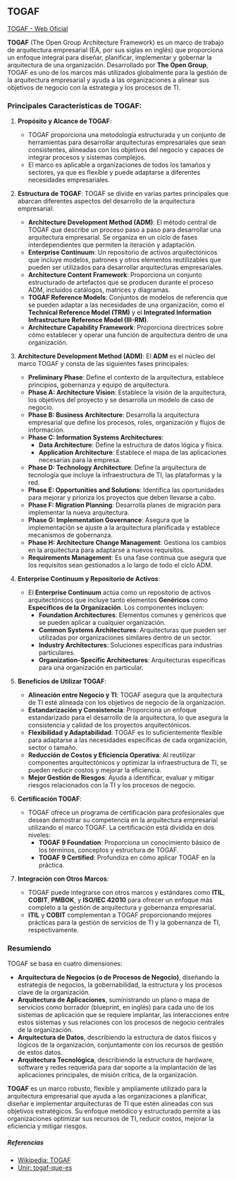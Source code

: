 ## TOGAF

[TOGAF - Web Oficial](https://www.opengroup.org/togaf)

**TOGAF** (The Open Group Architecture Framework) es un marco de trabajo de arquitectura empresarial (EA, por sus siglas en inglés) que proporciona un enfoque integral para diseñar, planificar, implementar y gobernar la arquitectura de una organización. Desarrollado por **The Open Group**, TOGAF es uno de los marcos más utilizados globalmente para la gestión de la arquitectura empresarial y ayuda a las organizaciones a alinear sus objetivos de negocio con la estrategia y los procesos de TI.

### Principales Características de TOGAF:

1. **Propósito y Alcance de TOGAF**:
   - TOGAF proporciona una metodología estructurada y un conjunto de herramientas para desarrollar arquitecturas empresariales que sean consistentes, alineadas con los objetivos del negocio y capaces de integrar procesos y sistemas complejos.
   - El marco es aplicable a organizaciones de todos los tamaños y sectores, ya que es flexible y puede adaptarse a diferentes necesidades empresariales.

2. **Estructura de TOGAF**:
   TOGAF se divide en varias partes principales que abarcan diferentes aspectos del desarrollo de la arquitectura empresarial:
   - **Architecture Development Method (ADM)**: El método central de TOGAF que describe un proceso paso a paso para desarrollar una arquitectura empresarial. Se organiza en un ciclo de fases interdependientes que permiten la iteración y adaptación.
   - **Enterprise Continuum**: Un repositorio de activos arquitectónicos que incluye modelos, patrones y otros elementos reutilizables que pueden ser utilizados para desarrollar arquitecturas empresariales.
   - **Architecture Content Framework**: Proporciona un conjunto estructurado de artefactos que se producen durante el proceso ADM, incluidos catálogos, matrices y diagramas.
   - **TOGAF Reference Models**: Conjuntos de modelos de referencia que se pueden adaptar a las necesidades de una organización, como el **Technical Reference Model (TRM)** y el **Integrated Information Infrastructure Reference Model (III-RM)**.
   - **Architecture Capability Framework**: Proporciona directrices sobre cómo establecer y operar una función de arquitectura dentro de una organización.

3. **Architecture Development Method (ADM)**:
   El **ADM** es el núcleo del marco TOGAF y consta de las siguientes fases principales:
   - **Preliminary Phase**: Define el contexto de la arquitectura, establece principios, gobernanza y equipo de arquitectura.
   - **Phase A: Architecture Vision**: Establece la visión de la arquitectura, los objetivos del proyecto y se desarrolla un modelo de caso de negocio.
   - **Phase B: Business Architecture**: Desarrolla la arquitectura empresarial que define los procesos, roles, organización y flujos de información.
   - **Phase C: Information Systems Architectures**:
     - **Data Architecture**: Define la estructura de datos lógica y física.
     - **Application Architecture**: Establece el mapa de las aplicaciones necesarias para la empresa.
   - **Phase D: Technology Architecture**: Define la arquitectura de tecnología que incluye la infraestructura de TI, las plataformas y la red.
   - **Phase E: Opportunities and Solutions**: Identifica las oportunidades para mejorar y prioriza los proyectos que deben llevarse a cabo.
   - **Phase F: Migration Planning**: Desarrolla planes de migración para implementar la nueva arquitectura.
   - **Phase G: Implementation Governance**: Asegura que la implementación se ajuste a la arquitectura planificada y establece mecanismos de gobernanza.
   - **Phase H: Architecture Change Management**: Gestiona los cambios en la arquitectura para adaptarse a nuevos requisitos.
   - **Requirements Management**: Es una fase continua que asegura que los requisitos sean gestionados a lo largo de todo el ciclo ADM.

4. **Enterprise Continuum y Repositorio de Activos**:
   - El **Enterprise Continuum** actúa como un repositorio de activos arquitectónicos que incluye tanto elementos **Genéricos** como **Específicos de la Organización**. Los componentes incluyen:
     - **Foundation Architectures**: Elementos comunes y genéricos que se pueden aplicar a cualquier organización.
     - **Common Systems Architectures**: Arquitecturas que pueden ser utilizadas por organizaciones similares dentro de un sector.
     - **Industry Architectures**: Soluciones específicas para industrias particulares.
     - **Organization-Specific Architectures**: Arquitecturas específicas para una organización en particular.

5. **Beneficios de Utilizar TOGAF**:
   - **Alineación entre Negocio y TI**: TOGAF asegura que la arquitectura de TI esté alineada con los objetivos de negocio de la organización.
   - **Estandarización y Consistencia**: Proporciona un enfoque estandarizado para el desarrollo de la arquitectura, lo que asegura la consistencia y calidad de los proyectos arquitectónicos.
   - **Flexibilidad y Adaptabilidad**: TOGAF es lo suficientemente flexible para adaptarse a las necesidades específicas de cada organización, sector o tamaño.
   - **Reducción de Costos y Eficiencia Operativa**: Al reutilizar componentes arquitectónicos y optimizar la infraestructura de TI, se pueden reducir costos y mejorar la eficiencia.
   - **Mejor Gestión de Riesgos**: Ayuda a identificar, evaluar y mitigar riesgos relacionados con la TI y los procesos de negocio.

6. **Certificación TOGAF**:
   - TOGAF ofrece un programa de certificación para profesionales que desean demostrar su competencia en la arquitectura empresarial utilizando el marco TOGAF. La certificación está dividida en dos niveles:
     - **TOGAF 9 Foundation**: Proporciona un conocimiento básico de los términos, conceptos y estructura de TOGAF.
     - **TOGAF 9 Certified**: Profundiza en cómo aplicar TOGAF en la práctica.

7. **Integración con Otros Marcos**:
   - TOGAF puede integrarse con otros marcos y estándares como **ITIL**, **COBIT**, **PMBOK**, y **ISO/IEC 42010** para ofrecer un enfoque más completo a la gestión de arquitectura y gobernanza empresarial.
   - **ITIL** y **COBIT** complementan a TOGAF proporcionando mejores prácticas para la gestión de servicios de TI y la gobernanza de TI, respectivamente.

### Resumiendo

TOGAF se basa en cuatro dimensiones:

* **Arquitectura de Negocios (o de Procesos de Negocio)**, diseñando la estrategia de negocios, la gobernabilidad, la estructura y los procesos clave de la organización.
* **Arquitectura de Aplicaciones**, suministrando un plano o mapa de servicios como borrador (blueprint, en inglés) para cada uno de los sistemas de aplicación que se requiere implantar, las interacciones entre estos sistemas y sus relaciones con los procesos de negocio centrales de la organización.
* **Arquitectura de Datos**, describiendo la estructura de datos físicos y lógicos de la organización, conjuntamente con los recursos de gestión de estos datos.
* **Arquitectura Tecnológica**, describiendo la estructura de hardware, software y redes requerida para dar soporte a la implantación de las aplicaciones principales, de misión crítica, de la organización.

**TOGAF** es un marco robusto, flexible y ampliamente utilizado para la arquitectura empresarial que ayuda a las organizaciones a planificar, diseñar e implementar arquitecturas de TI que estén alineadas con sus objetivos estratégicos. Su enfoque metódico y estructurado permite a las organizaciones optimizar sus recursos de TI, reducir costos, mejorar la eficiencia y mitigar riesgos.

##### Referencias
- [Wikipedia: TOGAF](https://es.wikipedia.org/wiki/TOGAF)
- [Unir: togaf-que-es](https://www.unir.net/empresa/revista/togaf-que-es/)